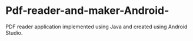 # Pdf-reader-and-maker-Android-
PDF reader application implemented using Java and created using Android Studio.
